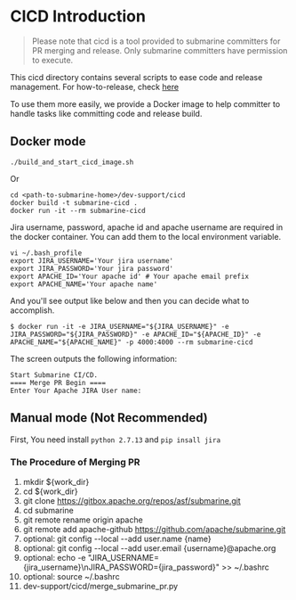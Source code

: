 <!---
  Licensed under the Apache License, Version 2.0 (the "License");
  you may not use this file except in compliance with the License.
  You may obtain a copy of the License at

   http://www.apache.org/licenses/LICENSE-2.0

  Unless required by applicable law or agreed to in writing, software
  distributed under the License is distributed on an "AS IS" BASIS,
  WITHOUT WARRANTIES OR CONDITIONS OF ANY KIND, either express or implied.
  See the License for the specific language governing permissions and
  limitations under the License. See accompanying LICENSE file.
-->
# CICD Introduction

> Please note that cicd is a tool provided to submarine committers for PR merging and release. Only submarine committers have permission to execute.

This cicd directory contains several scripts to ease code and release management. For how-to-release, check [here](./HowToRelease.md)

To use them more easily, we provide a Docker image to help committer to handle tasks like committing code and release build.

## Docker mode

```
./build_and_start_cicd_image.sh
```

Or

```
cd <path-to-submarine-home>/dev-support/cicd
docker build -t submarine-cicd .
docker run -it --rm submarine-cicd
```

Jira username, password, apache id and apache username are required in the docker container. You can
add them to the local environment variable.

```
vi ~/.bash_profile
export JIRA_USERNAME='Your jira username'
export JIRA_PASSWORD='Your jira password'
export APACHE_ID='Your apache id' # Your apache email prefix
export APACHE_NAME='Your apache name'
```

And you'll see output like below and then you can decide what to accomplish.
```
$ docker run -it -e JIRA_USERNAME="${JIRA_USERNAME}" -e JIRA_PASSWORD="${JIRA_PASSWORD}" -e APACHE_ID="${APACHE_ID}" -e APACHE_NAME="${APACHE_NAME}" -p 4000:4000 --rm submarine-cicd
```

The screen outputs the following information: 

```
Start Submarine CI/CD.
==== Merge PR Begin ====
Enter Your Apache JIRA User name: 
```
## Manual mode (Not Recommended)

First, You need install `python 2.7.13` and `pip insall jira`

### The Procedure of Merging PR

1. mkdir ${work_dir}
2. cd ${work_dir}
3. git clone https://gitbox.apache.org/repos/asf/submarine.git
4. cd submarine
5. git remote rename origin apache
6. git remote add apache-github https://github.com/apache/submarine.git
7. optional: git config --local --add user.name {name} 
8. optional: git config --local --add user.email {username}@apache.org
9. optional: echo -e "JIRA_USERNAME={jira_username}\nJIRA_PASSWORD={jira_password}" >> ~/.bashrc
10. optional: source ~/.bashrc
11. dev-support/cicd/merge_submarine_pr.py

